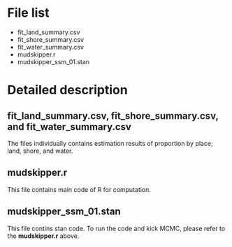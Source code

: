 # File list
+ fit_land_summary.csv
+ fit_shore_summary.csv
+ fit_water_summary.csv
+ mudskipper.r
+ mudskipper_ssm_01.stan

# Detailed description
## fit_land_summary.csv, fit_shore_summary.csv, and fit_water_summary.csv
The files individually contains estimation results of proportion by place; land, shore, and water.

## mudskipper.r
This file contains main code of R for computation.

## mudskipper_ssm_01.stan
This file contins stan code. To run the code and kick MCMC, please refer to the **mudskipper.r** above.
